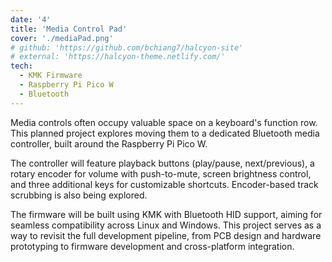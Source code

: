 ```yaml
---
date: '4'
title: 'Media Control Pad'
cover: './mediaPad.png'
# github: 'https://github.com/bchiang7/halcyon-site'
# external: 'https://halcyon-theme.netlify.com/'
tech:
  - KMK Firmware
  - Raspberry Pi Pico W
  - Bluetooth
---
```


Media controls often occupy valuable space on a keyboard's function row. This planned project explores moving them to a dedicated Bluetooth media controller, built around the Raspberry Pi Pico W.

The controller will feature playback buttons (play/pause, next/previous), a rotary encoder for volume with push-to-mute, screen brightness control, and three additional keys for customizable shortcuts. Encoder-based track scrubbing is also being explored.

The firmware will be built using KMK with Bluetooth HID support, aiming for seamless compatibility across Linux and Windows. This project serves as a way to revisit the full development pipeline, from PCB design and hardware prototyping to firmware development and cross-platform integration.
